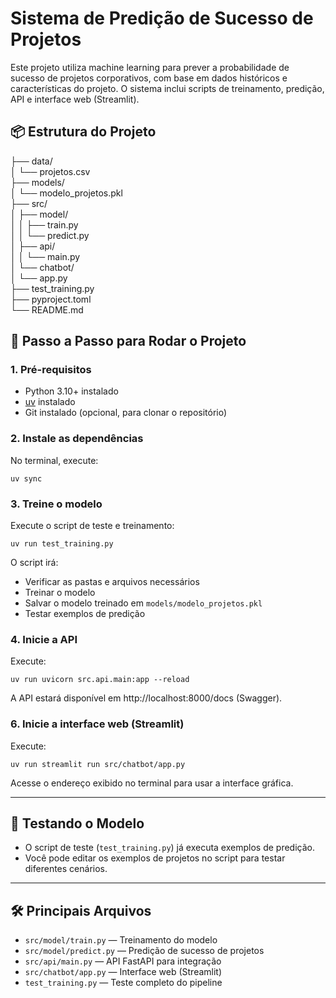 # Sistema de Predição de Sucesso de Projetos

Este projeto utiliza machine learning para prever a probabilidade de sucesso de projetos corporativos, com base em dados históricos e características do projeto. O sistema inclui scripts de treinamento, predição, API e interface web (Streamlit).

## 📦 Estrutura do Projeto

├── data/<br>
│ └── projetos.csv<br>
├── models/<br>
│ └── modelo_projetos.pkl<br>
├── src/<br>
│ ├── model/<br>
│ │ ├── train.py<br>
│ │ └── predict.py<br>
│ ├── api/<br>
│ │ └── main.py<br>
│ └── chatbot/<br>
│ └── app.py<br>
├── test_training.py<br>
├── pyproject.toml<br>
└── README.md<br>

## 🚀 Passo a Passo para Rodar o Projeto

### 1. **Pré-requisitos**

- Python 3.10+ instalado
- [uv](https://github.com/astral-sh/uv) instalado
- Git instalado (opcional, para clonar o repositório)

### 2. **Instale as dependências**

No terminal, execute:

```
uv sync
```

### 3. **Treine o modelo**

Execute o script de teste e treinamento:

```
uv run test_training.py
```

O script irá:

- Verificar as pastas e arquivos necessários
- Treinar o modelo
- Salvar o modelo treinado em `models/modelo_projetos.pkl`
- Testar exemplos de predição

### 4. **Inicie a API**

Execute:

```
uv run uvicorn src.api.main:app --reload
```

A API estará disponível em http://localhost:8000/docs (Swagger).

### 6. **Inicie a interface web (Streamlit)**

Execute:

```
uv run streamlit run src/chatbot/app.py
```

Acesse o endereço exibido no terminal para usar a interface gráfica.

---

## 🧪 Testando o Modelo

- O script de teste (`test_training.py`) já executa exemplos de predição.
- Você pode editar os exemplos de projetos no script para testar diferentes cenários.

---

## 🛠️ Principais Arquivos

- `src/model/train.py` — Treinamento do modelo
- `src/model/predict.py` — Predição de sucesso de projetos
- `src/api/main.py` — API FastAPI para integração
- `src/chatbot/app.py` — Interface web (Streamlit)
- `test_training.py` — Teste completo do pipeline

